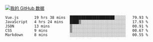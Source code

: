 [![我的 GitHub 数据](https://github-readme-stats.vercel.app/api?username=unbrain&?theme=dark)]()

<!--START_SECTION:waka-->
```text
Vue.js       19 hrs 38 mins  ████████████████████░░░░░   79.93 % 
JavaScript   4 hrs 24 mins   ████▒░░░░░░░░░░░░░░░░░░░░   17.93 % 
JSON         13 mins         ▒░░░░░░░░░░░░░░░░░░░░░░░░   00.91 % 
CSS          9 mins          ▒░░░░░░░░░░░░░░░░░░░░░░░░   00.67 % 
Markdown     8 mins          ░░░░░░░░░░░░░░░░░░░░░░░░░   00.55 % 
```
<!--END_SECTION:waka-->
